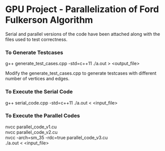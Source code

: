 # GPU Project - Parallelization of Ford Fulkerson Algorithm

Serial and parallel versions of the code have been attached along with the files used to test correctness.

### To Generate Testcases
g++ generate_test_cases.cpp -std=c++11
./a.out > <output_file>  

Modify the generate_test_cases.cpp to generate testcases with different number of vertices and edges.

### To Execute the Serial Code
g++ serial_code.cpp -std=c++11
./a.out < <input_file>

### To Execute the Parallel Codes
nvcc parallel_code_v1.cu  
nvcc parallel_code_v2.cu  
nvcc -arch=sm_35 -rdc=true parallel_code_v3.cu  
./a.out < <input_file>  
